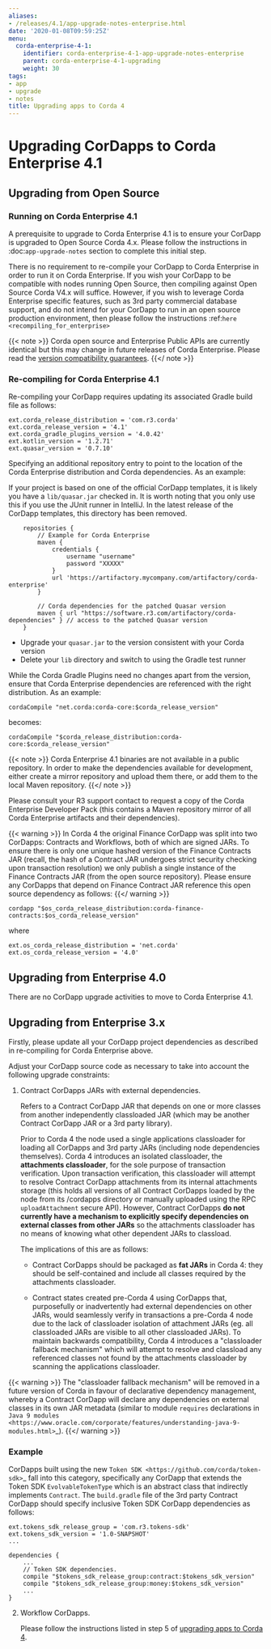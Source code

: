 ```yaml
---
aliases:
- /releases/4.1/app-upgrade-notes-enterprise.html
date: '2020-01-08T09:59:25Z'
menu:
  corda-enterprise-4-1:
    identifier: corda-enterprise-4-1-app-upgrade-notes-enterprise
    parent: corda-enterprise-4-1-upgrading
    weight: 30
tags:
- app
- upgrade
- notes
title: Upgrading apps to Corda 4
---
```


# Upgrading CorDapps to Corda Enterprise 4.1

## Upgrading from Open Source

### Running on Corda Enterprise 4.1

A prerequisite to upgrade to Corda Enterprise 4.1 is to ensure your CorDapp is upgraded to Open Source Corda 4.x.
Please follow the instructions in :doc:`app-upgrade-notes` section to complete this initial step.

There is no requirement to re-compile your CorDapp to Corda Enterprise in order to run it on Corda Enterprise. If you wish your CorDapp to
be compatible with nodes running Open Source, then compiling against Open Source Corda V4.x will suffice.
However, if you wish to leverage Corda Enterprise specific features, such as 3rd party commercial database support, and do not intend
for your CorDapp to run in an open source production environment, then please follow the instructions :ref:`here <recompiling_for_enterprise>`

{{< note >}}
Corda open source and Enterprise Public APIs are currently identical but this may change in future releases of Corda Enterprise. Please read the [version compatibility guarantees](version-compatibility.md).
{{</ note >}}

### Re-compiling for Corda Enterprise 4.1

Re-compiling your CorDapp requires updating its associated Gradle build file as follows:

```
ext.corda_release_distribution = 'com.r3.corda'
ext.corda_release_version = '4.1'
ext.corda_gradle_plugins_version = '4.0.42'
ext.kotlin_version = '1.2.71'
ext.quasar_version = '0.7.10'
```

Specifying an additional repository entry to point to the location of the Corda Enterprise distribution and Corda dependencies. As an example:

If your project is based on one of the official CorDapp templates, it is likely you have a `lib/quasar.jar` checked in.  It is worth noting
that you only use this if you use the JUnit runner in IntelliJ.  In the latest release of the CorDapp templates, this directory has
been removed.

```
    repositories {
        // Example for Corda Enterprise
        maven {
            credentials {
                username "username"
                password "XXXXX"
            }
            url 'https://artifactory.mycompany.com/artifactory/corda-enterprise'
        }

        // Corda dependencies for the patched Quasar version
        maven { url "https://software.r3.com/artifactory/corda-dependencies" } // access to the patched Quasar version
    }

```

* Upgrade your ``quasar.jar`` to the version consistent with your Corda version
* Delete your ``lib`` directory and switch to using the Gradle test runner

While the Corda Gradle Plugins need no changes apart from the version, ensure that Corda Enterprise dependencies are referenced with the right distribution. As an example:

```
cordaCompile "net.corda:corda-core:$corda_release_version"
```

becomes:

```
cordaCompile "$corda_release_distribution:corda-core:$corda_release_version"
```

{{< note >}}
Corda Enterprise 4.1 binaries are not available in a public repository. In order to make the dependencies available for development, either
create a mirror repository and upload them there, or add them to the local Maven repository.
{{</ note >}}


Please consult your R3 support contact to request a copy of the Corda Enterprise Developer Pack (this contains a Maven repository mirror
of all Corda Enterprise artifacts and their dependencies).

{{< warning >}}
In Corda 4 the original Finance CorDapp was split into two CorDapps: Contracts and Workflows, both of which are signed JARs.
To ensure there is only one unique hashed version of the Finance Contracts JAR (recall, the hash of a Contract JAR undergoes strict
security checking upon transaction resolution) we only publish a single instance of the Finance Contracts JAR (from the open source repository).
Please ensure any CorDapps that depend on Finance Contract JAR reference this open source dependency as follows:
{{</ warning >}}


```
cordapp "$os_corda_release_distribution:corda-finance-contracts:$os_corda_release_version"
```

where

```
ext.os_corda_release_distribution = 'net.corda'
ext.os_corda_release_version = '4.0'

```

## Upgrading from Enterprise 4.0

There are no CorDapp upgrade activities to move to Corda Enterprise 4.1.

## Upgrading from Enterprise 3.x

Firstly, please update all your CorDapp project dependencies as described in re-compiling for Corda Enterprise above.

Adjust your CorDapp source code as necessary to take into account the following upgrade constraints:

1. Contract CorDapps JARs with external dependencies.

   Refers to a Contract CorDapp JAR that depends on one or more classes from another independently classloaded JAR (which may be another
   Contract CorDapp JAR or a 3rd party library).

   Prior to Corda 4 the node used a single applications classloader for loading all CorDapps and 3rd party JARs (including node dependencies
   themselves). Corda 4 introduces an isolated classloader, the **attachments classloader**, for the sole purpose of transaction verification.
   Upon transaction verification, this classloader will attempt to resolve Contract CorDapp attachments from its internal attachments storage
   (this holds all versions of all Contract CorDapps loaded by the node from its /cordapps directory or manually uploaded using the RPC
   ``uploadAttachment`` secure API). However, Contract CorDapps **do not currently have a mechanism to explicitly specify dependencies on
   external classes from other JARs** so the attachments classloader has no means of knowing what other dependent JARs to classload.

   The implications of this are as follows:

   - Contract CorDapps should be packaged as **fat JARs** in Corda 4: they should be self-contained and include all classes required by the attachments classloader.

   - Contract states created pre-Corda 4 using CorDapps that, purposefully or inadvertently had external dependencies on other JARs, would
     seamlessly verify in transactions a pre-Corda 4 node due to the lack of classloader isolation of attachment JARs (eg. all classloaded JARs are visible to
     all other classloaded JARs). To maintain backwards compatibility, Corda 4 introduces a "classloader fallback mechanism" which will attempt to
     resolve and classload any referenced classes not found by the attachments classloader by scanning the applications classloader.

{{< warning >}}
The "classloader fallback mechanism" will be removed in a future version of Corda in favour of declarative dependency management,
whereby a Contract CorDapp will declare any dependencies on external classes in its own JAR metadata (similar to module ``requires``
declarations in `Java 9 modules <https://www.oracle.com/corporate/features/understanding-java-9-modules.html>`_).
{{</ warning >}}

### Example

CorDapps built using the new `Token SDK <https://github.com/corda/token-sdk>`_ fall into this category, specifically any CorDapp that
extends the Token SDK ``EvolvableTokenType`` which is an abstract class that indirectly implements ``Contract``. The ``build.gradle``
file of the 3rd party Contract CorDapp should specify inclusive Token SDK CorDapp dependencies as follows:

```
ext.tokens_sdk_release_group = 'com.r3.tokens-sdk'
ext.tokens_sdk_version = '1.0-SNAPSHOT'
...

dependencies {
    ...
    // Token SDK dependencies.
    compile "$tokens_sdk_release_group:contract:$tokens_sdk_version"
    compile "$tokens_sdk_release_group:money:$tokens_sdk_version"
    ...
}
```

2. Workflow CorDapps.

   Please follow the instructions listed in step 5 of [upgrading apps to Corda 4](app-upgrade-notes.md).
